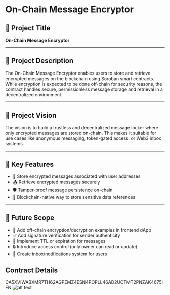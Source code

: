 # On-Chain Message Encryptor

## 📌 Project Title
**On-Chain Message Encryptor**

---

## 📄 Project Description
The On-Chain Message Encryptor enables users to store and retrieve encrypted messages on the blockchain using Soroban smart contracts. While encryption is expected to be done off-chain for security reasons, the contract handles secure, permissionless message storage and retrieval in a decentralized environment.

---

## 🎯 Project Vision
The vision is to build a trustless and decentralized message locker where only encrypted messages are stored on-chain. This makes it suitable for use cases like anonymous messaging, token-gated access, or Web3 inbox systems.

---

## 🚀 Key Features
- 🔐 Store encrypted messages associated with user addresses
- 📤 Retrieve encrypted messages securely
- 🛡️ Tamper-proof message persistence on-chain
- 🔗 Blockchain-native way to store sensitive data references

---

## 🔮 Future Scope
- 🧪 Add off-chain encryption/decryption examples in frontend dApp
- ✅ Add signature verification for sender authenticity
- 🧰 Implement TTL or expiration for messages
- 🔒 Introduce access control (only owner can read or update)
- 📨 Create inbox/notifications system for users

## Contract Details
CA5XVIWABXMR7TH62AGPEMZ4ESN4POPLL46AD2UCTMT2PNZAK4675IFN
![alt text](image(1).png)
